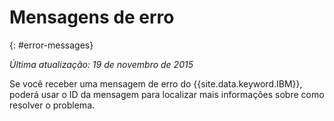 
# Mensagens de erro
{: #error-messages}

*Última atualização: 19 de novembro de 2015*

Se você receber uma mensagem de erro do {{site.data.keyword.IBM}},
poderá usar o ID da mensagem para localizar mais informações sobre como resolver
o problema. 

